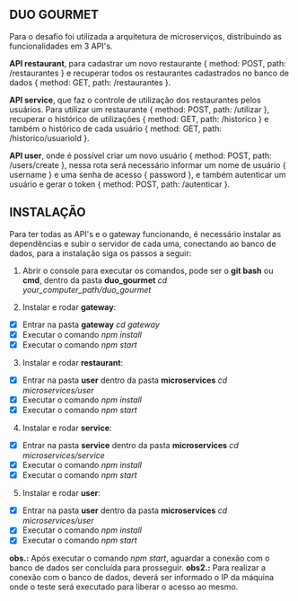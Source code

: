 ## DUO GOURMET

Para o desafio foi utilizada a arquitetura de microserviços, distribuindo as funcionalidades em 3 API's.

**API restaurant**, para cadastrar um novo restaurante { method: POST, path: /restaurantes } e recuperar todos os restaurantes cadastrados no banco de dados { method: GET, path: /restaurantes }.

**API service**, que faz o controle de utilização dos restaurantes pelos usuários. Para utilizar um restaurante { method: POST, path: /utilizar }, recuperar o histórico de utilizações { method: GET, path: /historico } e também o histórico de cada usuário { method: GET, path: /historico/usuarioId }.

**API user**, onde é possível criar um novo usuário { method: POST, path: /users/create }, nessa rota será necessário informar um nome de usuário { username } e uma senha de acesso { password }, e também autenticar um usuário e gerar o token { method: POST, path: /autenticar }.

## INSTALAÇÃO

Para ter todas as API's e o gateway funcionando, é necessário instalar as dependências e subir o servidor de cada uma, conectando ao banco de dados, para a instalação siga os passos a seguir:

1. Abrir o console para executar os comandos, pode ser o **git bash** ou **cmd**, dentro da pasta **duo_gourmet** *cd your_computer_path/duo_gourmet*

2. Instalar e rodar **gateway**:
  -[X] Entrar na pasta **gateway** *cd gateway*
  -[X] Executar o comando *npm install*
  -[X]  Executar o comando *npm start*

3. Instalar e rodar **restaurant**:
  -[X] Entrar na pasta **user** dentro da pasta **microservices** *cd microservices/user*
  -[X] Executar o comando *npm install*
  -[X] Executar o comando *npm start*

4. Instalar e rodar **service**:
  -[X] Entrar na pasta **service** dentro da pasta **microservices** *cd microservices/service*
  -[X] Executar o comando *npm install*
  -[X] Executar o comando *npm start*

5. Instalar e rodar **user**:
  -[X] Entrar na pasta **user** dentro da pasta **microservices** *cd microservices/user*
  -[X] Executar o comando *npm install*
  -[X] Executar o comando *npm start*

**obs.:** Após executar o comando *npm start*, aguardar a conexão com o banco de dados ser concluída para prosseguir.
**obs2.:** Para realizar a conexão com o banco de dados, deverá ser informado o IP da máquina onde o teste será executado para liberar o acesso ao mesmo.
